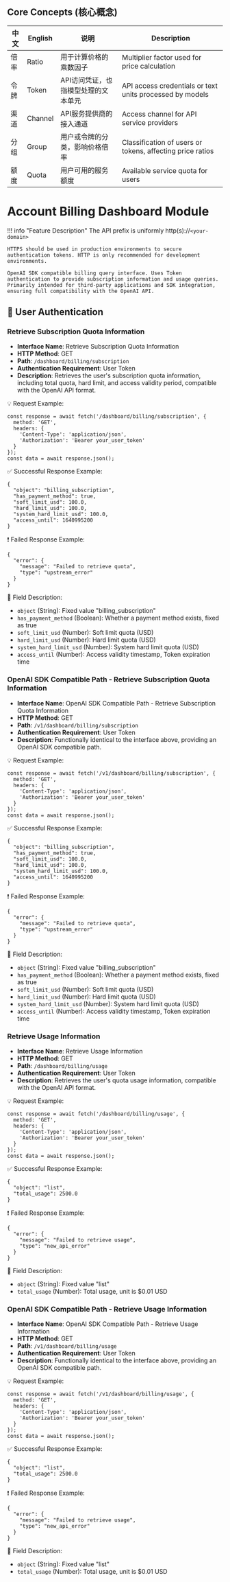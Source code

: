 ## Core Concepts (核心概念)

| 中文 | English | 说明 | Description |
|------|---------|------|-------------|
| 倍率 | Ratio | 用于计算价格的乘数因子 | Multiplier factor used for price calculation |
| 令牌 | Token | API访问凭证，也指模型处理的文本单元 | API access credentials or text units processed by models |
| 渠道 | Channel | API服务提供商的接入通道 | Access channel for API service providers |
| 分组 | Group | 用户或令牌的分类，影响价格倍率 | Classification of users or tokens, affecting price ratios |
| 额度 | Quota | 用户可用的服务额度 | Available service quota for users |

# Account Billing Dashboard Module

!!! info "Feature Description"
    The API prefix is uniformly http(s)://`<your-domain>`

    HTTPS should be used in production environments to secure authentication tokens. HTTP is only recommended for development environments.

    OpenAI SDK compatible billing query interface. Uses Token authentication to provide subscription information and usage queries. Primarily intended for third-party applications and SDK integration, ensuring full compatibility with the OpenAI API.

## 🔐 User Authentication

### Retrieve Subscription Quota Information

- **Interface Name**: Retrieve Subscription Quota Information
- **HTTP Method**: GET
- **Path**: `/dashboard/billing/subscription`
- **Authentication Requirement**: User Token
- **Description**: Retrieves the user's subscription quota information, including total quota, hard limit, and access validity period, compatible with the OpenAI API format.

💡 Request Example:

```
const response = await fetch('/dashboard/billing/subscription', {  
  method: 'GET',  
  headers: {  
    'Content-Type': 'application/json',  
    'Authorization': 'Bearer your_user_token'  
  }  
});  
const data = await response.json();
```

✅ Successful Response Example:

```
{  
  "object": "billing_subscription",  
  "has_payment_method": true,  
  "soft_limit_usd": 100.0,  
  "hard_limit_usd": 100.0,  
  "system_hard_limit_usd": 100.0,  
  "access_until": 1640995200  
}
```

❗ Failed Response Example:

```
{  
  "error": {  
    "message": "Failed to retrieve quota",  
    "type": "upstream_error"  
  }  
}
```

🧾 Field Description:

- `object` (String): Fixed value "billing_subscription"
- `has_payment_method` (Boolean): Whether a payment method exists, fixed as true
- `soft_limit_usd` (Number): Soft limit quota (USD)
- `hard_limit_usd` (Number): Hard limit quota (USD)
- `system_hard_limit_usd` (Number): System hard limit quota (USD)
- `access_until` (Number): Access validity timestamp, Token expiration time

### OpenAI SDK Compatible Path - Retrieve Subscription Quota Information

- **Interface Name**: OpenAI SDK Compatible Path - Retrieve Subscription Quota Information
- **HTTP Method**: GET
- **Path**: `/v1/dashboard/billing/subscription`
- **Authentication Requirement**: User Token
- **Description**: Functionally identical to the interface above, providing an OpenAI SDK compatible path.

💡 Request Example:

```
const response = await fetch('/v1/dashboard/billing/subscription', {  
  method: 'GET',  
  headers: {  
    'Content-Type': 'application/json',  
    'Authorization': 'Bearer your_user_token'  
  }  
});  
const data = await response.json();
```

✅ Successful Response Example:

```
{  
  "object": "billing_subscription",  
  "has_payment_method": true,  
  "soft_limit_usd": 100.0,  
  "hard_limit_usd": 100.0,  
  "system_hard_limit_usd": 100.0,  
  "access_until": 1640995200  
}
```

❗ Failed Response Example:

```
{  
  "error": {  
    "message": "Failed to retrieve quota",  
    "type": "upstream_error"  
  }  
}
```

🧾 Field Description:

- `object` (String): Fixed value "billing_subscription"
- `has_payment_method` (Boolean): Whether a payment method exists, fixed as true
- `soft_limit_usd` (Number): Soft limit quota (USD)
- `hard_limit_usd` (Number): Hard limit quota (USD)
- `system_hard_limit_usd` (Number): System hard limit quota (USD)
- `access_until` (Number): Access validity timestamp, Token expiration time

### Retrieve Usage Information

- **Interface Name**: Retrieve Usage Information
- **HTTP Method**: GET
- **Path**: `/dashboard/billing/usage`
- **Authentication Requirement**: User Token
- **Description**: Retrieves the user's quota usage information, compatible with the OpenAI API format.

💡 Request Example:

```
const response = await fetch('/dashboard/billing/usage', {  
  method: 'GET',  
  headers: {  
    'Content-Type': 'application/json',  
    'Authorization': 'Bearer your_user_token'  
  }  
});  
const data = await response.json();
```

✅ Successful Response Example:

```
{  
  "object": "list",  
  "total_usage": 2500.0  
}
```

❗ Failed Response Example:

```
{  
  "error": {  
    "message": "Failed to retrieve usage",  
    "type": "new_api_error"  
  }  
}
```

🧾 Field Description:

- `object` (String): Fixed value "list"
- `total_usage` (Number): Total usage, unit is $0.01 USD

### OpenAI SDK Compatible Path - Retrieve Usage Information

- **Interface Name**: OpenAI SDK Compatible Path - Retrieve Usage Information
- **HTTP Method**: GET
- **Path**: `/v1/dashboard/billing/usage`
- **Authentication Requirement**: User Token
- **Description**: Functionally identical to the interface above, providing an OpenAI SDK compatible path.

💡 Request Example:

```
const response = await fetch('/v1/dashboard/billing/usage', {  
  method: 'GET',  
  headers: {  
    'Content-Type': 'application/json',  
    'Authorization': 'Bearer your_user_token'  
  }  
});  
const data = await response.json();
```

✅ Successful Response Example:

```
{  
  "object": "list",  
  "total_usage": 2500.0  
}
```

❗ Failed Response Example:

```
{  
  "error": {  
    "message": "Failed to retrieve usage",  
    "type": "new_api_error"  
  }  
}
```

🧾 Field Description:

- `object` (String): Fixed value "list"
- `total_usage` (Number): Total usage, unit is $0.01 USD